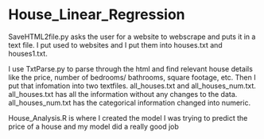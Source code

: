 # House_Linear_Regression
SaveHTML2file.py asks the user for a website to webscrape and puts it in a text file.
I put used to websites and I put them into houses.txt and houses1.txt.

I use TxtParse.py to parse through the html and find relevant house details like the price, 
number of bedrooms/ bathrooms, square footage, etc.
Then I put that infomation into two textfiles. all_houses.txt and all_houses_num.txt. 
all_houses.txt has all the information without any changes to the data. 
all_houses_num.txt has the categorical information changed into numeric.

House_Analysis.R is where I created the model
I was trying to predict the price of a house and my model did a really good job
